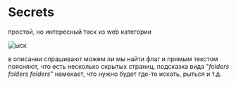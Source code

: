 # Secrets
простой, но интересный таск из web категории

![ыск](https://user-images.githubusercontent.com/62514703/166310086-3c2a8e81-3bc3-4766-9746-df2f7673718f.JPG)

в описании спрашивают можем ли мы найти флаг и прямым текстом поясняют, что есть несколько скрытых страниц.
подсказка вида "*folders folders folders*" намекает, что нужно будет где-то искать, рыться и т.д.
